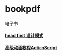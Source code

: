 # bookpdf
电子书

#### [head first 设计模式](https://github.com/sanzhixiong1986/bookpdf/blob/main/head%20first%20设计模式.pdf)

#### [高级动画教程ActionScript](https://github.com/sanzhixiong1986/bookpdf/blob/main/高级动画教程ActionScript(jb51.net).pdf)

